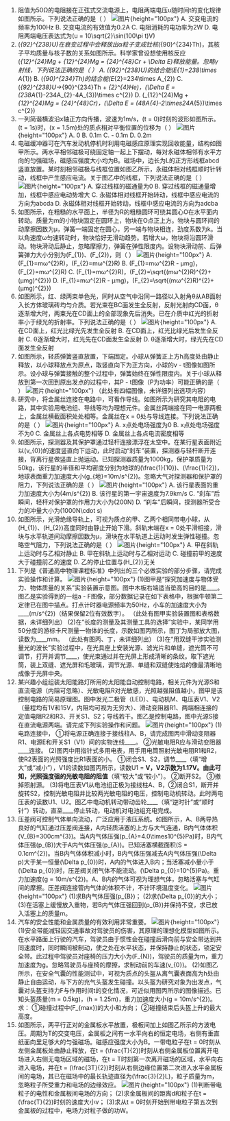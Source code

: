 1. 阻值为50Ω的电阻接在正弦式交流电源上，电阻两端电压u随时间t的变化规律如图所示。下列说法正确的是（  ）
![图片](../Teyian_p_附件/附件/2024年高考广东卷物理真题/img_1_1_23228970.png){height="100px"}
A. 交变电流的频率为100Hz
B. 交变电流的有效值为0.2A
C. 电阻消耗的电功率为2W
D. 电阻两端电压表达式为\(u = 10\sqrt{2}\sin(100\pi t)V\)
2. \(_{92}^{238}U\)在衰变过程中会释放出α粒子变成钍核\(_{90}^{234}Th\)，其核子平均质量与核子数的关系如图所示。科学家曾设想使用核反应\(_{12}^{24}Mg + _{12}^{24}Mg = _{24}^{48}Cr + \Delta E\)释放能量。忽略γ射线，下列说法正确的是（  ）
A. \(_{92}^{238}U\)的结合能\(E_{1}=238\times A_{1}\)
B. \(_{90}^{234}Th\)的结合能\(E_{2}=234\times A_{2}\)
C. \(_{92}^{238}U→_{90}^{234}Th + _{2}^{4}He\)，\(\Delta E = (238A_{1}-234A_{2}-4A_{3})\times c^{2}\)
D. \(_{12}^{24}Mg + _{12}^{24}Mg = _{24}^{48}Cr\)，\(\Delta E = (48A_{4}-2\times24A_{5})\times c^{2}\)
3. 一列简谐横波沿x轴正方向传播，波速为1m/s，\(t = 0\)时刻的波形如图所示。\(t = 1s\)时，\(x = 1.5m\)处的质点相对平衡位置的位移为（  ）
![图片](../Teyian_p_附件/附件/2024年高考广东卷物理真题/img_3_1_23228972.png){height="100px"}
A. 0
B. 0.1m
C. - 0.1m
D. 0.2m
4. 电磁缓冲器可在汽车发动机停机时利用电磁感应原理实现回收能量，结构如图甲所示。两水平相邻磁极可绕固定轴一起上下摆动，每对永磁体相邻有水平方向的匀强磁场，磁感应强度大小均为B。磁场中，边长为L的正方形线框abcd竖直放置。某时刻相邻磁极与线框位置如图乙所示，永磁体相对线框顺时针转动，线框中产生感应电流。关于图乙中的线框，下列说法正确的是（  ）
![图片](../Teyian_p_附件/附件/2024年高考广东卷物理真题/img_4_1_23228973.png){height="100px"}
A. 穿过线框的磁通量为0
B. 穿过线框的磁通量增加，线框中感应电动势增大
C. 永磁体相对线框开始转动，线框中感应电流的方向为abcda
D. 永磁体相对线框开始转动，线框中感应电流的方向为adcba
5. 如图所示，在粗糙的水平面上，半径为R的粗糙圆环可绕其圆心O在水平面内转动。质量为m的小物块固定在圆环上，物块在O点正上方。物块与圆环间的动摩擦因数为μ，弹簧一端固定在圆心，另一端与物块相连，劲度系数为k。当以角速度ω匀速转动时，物块恰好无滑动趋势。若增大ω，物块将沿圆环滑动。物块滑动后静止，忽略摩擦力，弹簧在弹性限度内。设物块滑动前、后弹簧弹力大小分别为\(F_{1}\)、\(F_{2}\)，则（  ）
![图片](../Teyian_p_附件/附件/2024年高考广东卷物理真题/img_5_1_23228974.png){height="100px"}
A. \(F_{1}=mω^{2}R\)，\(F_{2}=mω^{2}R\)
B. \(F_{1}=mω^{2}R - μmg\)，\(F_{2}=mω^{2}R\)
C. \(F_{1}=mω^{2}R\)，\(F_{2}=\sqrt{(mω^{2}R)^{2}+(μmg)^{2}}\)
D. \(F_{1}=mω^{2}R - μmg\)，\(F_{2}=\sqrt{(mω^{2}R)^{2}+(μmg)^{2}}\)
6. 如图所示，红、绿两束单色光，同时从空气中沿同一路径以入射角θ从AB面射入长方体玻璃砖均匀介质。若光束在BC面发生全反射，反射光射向CD面，θ逐渐增大时，两束光在CD面上的全部现象先后消失。已在介质中红光的折射率小于绿光的折射率。下列说法正确的是（  ）
![图片](../Teyian_p_附件/附件/2024年高考广东卷物理真题/img_6_1_23228975.png){height="100px"}
A. 在CD面上，红光比绿光先发生全反射
B. 在CD面上，红光比绿光后发生全反射
C. θ逐渐增大时，红光先在CD面发生全反射
D. θ逐渐增大时，绿光先在CD面发生全反射
7. 如图所示，轻质弹簧竖直放置，下端固定。小球从弹簧正上方h高度处由静止释放，以小球释放点为原点，取竖直向下为正方向，小球的v - t图像如图所示。设小球与弹簧接触的整个过程中，弹簧始终在弹性限度内。关于小球从释放到第一次回到原出发点的过程中，其P - t图像（P为功率）可能正确的是（  ）
![图片](../Teyian_p_附件/附件/2024年高考广东卷物理真题/img_7_1_23228976.png){height="100px"}
（此处有四幅图像，未详细列出选项内容）
8. 研究中，将金属丝连接在电路中，可看作导线。如图所示为研究其电阻的电路，其中实验用电池组、导线等均为理想元件。金属丝两端接在同一电源两极上，金属丝横截面积处处相等。金属丝在x = 0处与导线连接。下列说法正确的是（  ）
![图片](../Teyian_p_附件/附件/2024年高考广东卷物理真题/img_8_1_23228977.png){height="100px"}
A. x点处电场强度为0
B. x点处电场强度不为0
C. 金属丝上各点电势相等
D. 金属丝上各点电流密度相等
9. 如图所示，探测器及其保护罩通过轻杆连接漂浮在太空中。在某行星表面附近以\(v_{0}\)的速度竖直向下运动，此时启动“刹车”装置，探测器与轻杆断开连接，背离行星做竖直上抛运动。已知探测器质量为1000kg，保护罩质量为50kg，该行星的半径和平均密度分别为地球的\(\frac{1}{10}\)、\(\frac{1}{2}\)，地球表面重力加速度大小\(g_{地}=10m/s^{2}\)。忽略大气对探测器和保护罩的阻力，下列说法正确的是（  ）
![图片](../Teyian_p_附件/附件/2024年高考广东卷物理真题/img_9_1_23228978.png){height="100px"}
A. 该行星表面的重力加速度大小为\(4m/s^{2}\)
B. 该行星的第一宇宙速度为7.9km/s
C. “刹车”后瞬间，轻杆对保护罩的作用力大小为\(200N\)
D. “刹车”后瞬间，探测器所受合力的冲量大小为\(1000N\cdot s\)
10. 如图所示，光滑绝缘导轨上，可视为质点的甲、乙两个相同带电小球，从\(H_{1}\)、\(H_{2}\)高度同时由静止开始下滑。斜轨末端在x = 0处平滑相接，滑块与水平轨道间动摩擦因数为μ，滑块在水平轨道上运动时发生弹性碰撞。忽略空气阻力，下列说法正确的是（  ）
![图片](../Teyian_p_附件/附件/2024年高考广东卷物理真题/img_10_1_23228979.png){height="100px"}
A. 甲在斜轨上运动时与乙相对静止
B. 甲在斜轨上运动时与乙相对运动
C. 碰撞前甲的速度大于碰撞前乙的速度
D. 乙的停止位置与\(H_{2}\)无关
11. 下列是《普通高中物理课程标准》中列出的三个必做实验的部分步骤，请完成实验操作和计算。
![图片](../Teyian_p_附件/附件/2024年高考广东卷物理真题/img_11_1_23228980.png){height="100px"}
(1)图甲是“探究加速度与物体受力、物体质量的关系”实验装置示意图。图中木板右端适当垫高的目的是____。图乙是实验得到的一组a - F图像，部分数据记录在如下表格中，根据牛顿第二定律已在图中描点。打点计时器电源频率为50Hz，小车的加速度大小为____\(m/s^{2}\)（结果保留2位有效数字）。
（此处有图甲实验装置图和表格数据，未详细列出）
(2)在“长度的测量及其测量工具的选择”实验中，某同学用50分度的游标卡尺测量一物体的长度，示数如图丙所示，图丁为局部放大图，读数为____mm。
（此处有图丙、丁，未详细列出）
(3)在“用双缝干涉实验测量光的波长”实验过程中，在光具座上安装光源、滤光片和单缝，遮光筒不可调节，打开并调节____，使光束通过并在光屏上形成清晰的条纹。取下遮光筒，装上双缝、遮光屏和毛玻璃，调节光源、单缝和双缝使烛焰的像最清晰地成像于光屏中央。
12. 某兴趣小组组装太阳能路灯所用的太阳能自动控制电路，相关元件为光源S和直流电源（内阻可忽略）、光敏电阻R对光敏感，光照越强阻值越小，图甲是该控制电路的简易原理图。图中发光二极管（LED）、电动机M、电压表V1、V2（量程均有1V和15V，内阻均可视为无穷大）、滑动变阻器R1、两端相连接的定值电阻R2和R3、开关S1、S2；导线若干。图乙是控制电路，图中光源S接在直流电源两端。请完成下列实验操作和问题。
![图片](../Teyian_p_附件/附件/2024年高考广东卷物理真题/img_12_1_23228981.png){height="100px"}
(1)电路连接中，
①将电源正确连接于接线柱A、B，请完成图丙中滑动变阻器R1、电源E和开关S1（V1）间的实物连线____。
②光敏电阻R应与滑动变阻器____连接。
(2)图丙中用指针式多用电表，用手用电筒照射光敏电阻R1和R2，使R2表面的光照强度比R1表面的小。
①闭合S1、S2，调节____（填“增大”或“减小”），V1的读数如图丙所示，读数U1 = ____V，V2示数为1.17V。由此可知，光照强度强的光敏电阻的阻值____（填“较大”或“较小”）。
②断开S2。
③撤掉照射源。
(3)将电压表V1从电池组正极为接线柱A、B，②闭合S1，断开并旋转S2，控制光敏电阻并比较两光敏电阻的电压，控制电动机转动。此时两电压表的读数U1、U2。图乙中电动机转动带动齿轮____（填“逆时针”或“顺时针”）转动，直至____停止转动，电动机对电池组充电完成。
13. 压差阀可控制气体单向流动，广泛应用于液压系统。如图所示，A、B两导热良好的气缸通过压差阀连接，A内轻质活塞的上方与大气连通，B内气体体积\(V_{B}=300cm^{3}\)。当A内气体压强\(p_{A}=4.0\times10^{5}Pa\)时，B内气体压强\(p_{B}\)大于A内气体压强\(p_{A}\)。已知活塞横截面积\(S = 0.1cm^{2}\)。当B内气体体积减小时，B内气体压强减去A内气体压强\(\Delta p\)大于某一恒量\(\Delta p_{0}\)时，A内的气体进入B内；当活塞减小量小于\(\Delta p_{0}\)时，压差阀关闭气体不能流动。\(\Delta p_{0}=10^{5}Pa\)。重力加速度\(g = 10m/s^{2}\)。A、B内的气体可视为理想气体，忽略活塞与气缸间的摩擦。压差阀连接管内气体的体积不计，不计环境温度变化。
![图片](../Teyian_p_附件/附件/2024年高考广东卷物理真题/img_13_1_23228982.png){height="100px"}
(1)求B内气体压强\(p_{B}\)；
(2)求\(\Delta p_{0}\)的大小；
(3)在活塞上缓慢放入重物，若B内气体压强回到\(p_{B}\)并保持不变，求已放入活塞上的质量m。
14. 汽车的安全性能和金属质量的有效利用非常重要。
![图片](../Teyian_p_附件/附件/2024年高考广东卷物理真题/img_14_1_23228983.png){height="100px"}
(1)安全带能减轻因交通事故对驾驶员的伤害，其原理的理想化模型如图所示。在水平路面上行驶的汽车，驾驶员由于惯性会在碰撞后滑向前与安全带达到共同速度时，同时瞬间被制动，使之处在水平状态，并保持静止的状态，锁定安全带。此过程中驾驶员对座椅的压力大小为\(F_{N}\)，驾驶员的质量为m，重力加速度为g。忽略驾驶员与座椅的摩擦，求制动前的车速\(v_{0}\)。
(2)如图乙所示，在安全气囊的性能测试中，可视为质点的头盔从离气囊表面高为h处由静止自由运动，与下方的充气头盔发生碰撞。以头盔为研究对象为出发点，气囊对头盔支持力F与作用时间t的变化情况，可近似用图丙所示的图像描述。已知头盔质量\(m = 0.5kg\)，\(h = 1.25m\)，重力加速度大小\(g = 10m/s^{2}\)。求：
①碰撞过程中\(F_{max}\)的大小和方向；
②碰撞结束后头盔上升的最大高度。
15. 如图所示，两平行正对的金属板水平放置，极板间加上如图乙所示的方波电压。周期为T的交变电压，金属板之间有一水平向右的恒定电场，右侧有垂直纸面向里足够大的匀强磁场。磁感应强度大小为B。一带电粒子在t = 0时刻从左侧金属板处由静止释放，在t = \(\frac{T}{2}\)时刻从右侧金属板位置离开电场进入右侧无电场区域的磁场，在t = T时刻第一次离开磁场的区域，水平向右进入电场，并在t = \(\frac{3T}{2}\)时刻从右侧边缘位置第二次进入水平金属板间的电场，其已在磁场中的最长轨迹直径为\(\frac{3}{2}L\)，粒子质量为m，忽略粒子所受重力和电场的边缘效应。
![图片](../Teyian_p_附件/附件/2024年高考广东卷物理真题/img_15_1_23228984.png){height="100px"}
(1)判断带电粒子的电性和金属板间电场的方向；
(2)求金属板间的距离d和粒子在t = \(\frac{T}{2}\)时刻的速度大小v；
(3)求从t = 0时刻开始到带电粒子第五次到金属板的过程中，电场力对粒子做的功W。